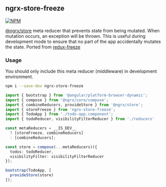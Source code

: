 ## ngrx-store-freeze

[![NPM](https://nodei.co/npm/ngrx-store-freeze.png)][1]

[@ngrx/store][2] meta reducer that prevents state from being mutated. When mutation occurs, an exception will be thrown.
This is useful during development mode to ensure that no part of the app accidentally mutates the state. Ported from
[redux-freeze][3]


### Usage

You should only include this meta reducer (middleware) in development environment.

```sh
npm i --save-dev ngrx-store-freeze
```


```ts
import { bootstrap } from '@angular/platform-browser-dynamic';
import { compose } from '@ngrx/core/compose';
import { combineReducers, provideStore } from '@ngrx/store';
import { storeFreeze } from 'ngrx-store-freeze';
import { TodoApp } from './todo-app.component';
import { todoReducer, visibilityFilterReducer } from './reducers'

const metaReducers = __IS_DEV__
  ? [storeFreeze, combineReducers]
  : [combineReducers];

const store = compose(...metaReducers)({
  todos: todoReducer,
  visibilityFilter: visibilityFilterReducer
});

bootstrap(TodoApp, [
  provideStore(store)
]);
```

[1]: https://www.npmjs.com/package/ngrx-store-freeze
[2]: https://github.com/ngrx/store
[3]: https://github.com/buunguyen/redux-freeze
